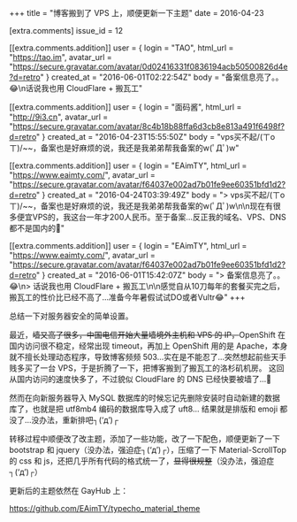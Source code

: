 +++
title = "博客搬到了 VPS 上，顺便更新一下主题"
date = 2016-04-23

[extra.comments]
issue_id = 12

[[extra.comments.addition]]
user = { login = "TAO", html_url = "https://tao.im", avatar_url = "https://secure.gravatar.com/avatar/0d02416331f0836194acb50500826d4e?d=retro" }
created_at = "2016-06-01T02:22:54Z"
body = "备案信息亮了。。😂\n话说我也用 CloudFlare + 搬瓦工"

[[extra.comments.addition]]
user = { login = "面码酱", html_url = "http://9i3.cn", avatar_url = "https://secure.gravatar.com/avatar/8c4b18b88ffa6d3cb8e813a491f6498f?d=retro" }
created_at = "2016-04-23T15:55:50Z"
body = "vps买不起/(ㄒoㄒ)/~~，备案也是好麻烦的说，我还是我弟弟帮我备案的w(ﾟДﾟ)w"

[[extra.comments.addition]]
user = { login = "EAimTY", html_url = "https://www.eaimty.com/", avatar_url = "https://secure.gravatar.com/avatar/f64037e002ad7b01fe9ee60351bfd1d2?d=retro" }
created_at = "2016-04-24T03:39:49Z"
body = "> vps买不起/(ㄒoㄒ)/~~，备案也是好麻烦的说，我还是我弟弟帮我备案的w(ﾟДﾟ)w\n\n现在有很多便宜VPS的，我这台一年才200人民币。至于备案...反正我的域名、VPS、DNS都不是国内的🤣"

[[extra.comments.addition]]
user = { login = "EAimTY", html_url = "https://www.eaimty.com/", avatar_url = "https://secure.gravatar.com/avatar/f64037e002ad7b01fe9ee60351bfd1d2?d=retro" }
created_at = "2016-06-01T15:42:07Z"
body = "> 备案信息亮了。。😂\n> 话说我也用 CloudFlare + 搬瓦工\n\n感觉自从10刀每年的套餐买完之后，搬瓦工的性价比已经不高了...准备今年暑假试试DO或者Vultr😂"
+++

总结一下对服务器安全的简单设置。

<!--more-->

最近，~~墙又高了很多，中国电信开始大量墙境外主机和 VPS 的 IP，~~OpenShift 在国内访问很不稳定，经常出现 timeout，再加上 OpenShift 用的是 Apache，本身就不擅长处理动态程序，导致博客频频 503...实在是不能忍了...突然想起前些天手贱多买了一台 VPS，于是折腾了一下，把博客搬到了搬瓦工的洛杉矶机房。
这回从国内访问的速度快多了，不过貌似 CloudFlare 的 DNS 已经快要被墙了...🤣

然而在向新服务器导入 MySQL 数据库的时候忘记先删除安装时自动新建的数据库了，也就是把 utf8mb4 编码的数据库导入成了 uft8...
结果就是排版和 emoji 都没了...没办法，重新排吧┐(‘д’)┌

转移过程中顺便改了改主题，添加了一些功能，改了一下配色，顺便更新了一下 bootstrap 和 jquery（没办法，强迫症┐(‘д’)┌），压缩了一下 Material-ScrollTop 的 css 和 js，还把几乎所有代码的格式统一了，~~显得很规整~~（没办法，强迫症┐(‘д’)┌）

更新后的主题依然在 GayHub 上：

<https://github.com/EAimTY/typecho_material_theme>
